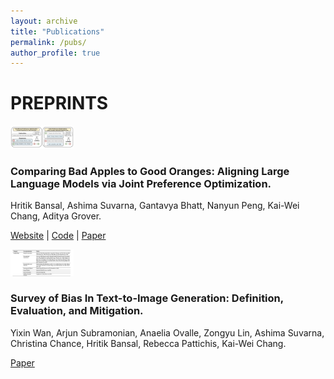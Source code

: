 ```yaml
---
layout: archive
title: "Publications"
permalink: /pubs/
author_profile: true
---
```

<div class="preprints">
  <h1>PREPRINTS</h1>
  <img src="/images/dove_image.png" alt="Joint Preference Optimization Graphic" width="20%">
   <h3>Comparing Bad Apples to Good Oranges: Aligning Large Language Models via Joint Preference Optimization.</h3>
  <p>Hritik Bansal, Ashima Suvarna, Gantavya Bhatt, Nanyun Peng, Kai-Wei Chang, Aditya Grover.</p>
 
  <a href="https://dove-alignment.github.io/" target="_blank">Website</a> |
  <a href="https://github.com/Hritikbansal/dove" target="_blank">Code</a> |
  <a href="https://arxiv.org/abs/2404.00530" target="_blank">Paper</a>

  <img src="/images/survey_image.png" alt="Gender bias table from paper" width="20%">
   <h3>Survey of Bias In Text-to-Image Generation: Definition, Evaluation, and Mitigation.</h3>
  <p>Yixin Wan, Arjun Subramonian, Anaelia Ovalle, Zongyu Lin, Ashima Suvarna, Christina Chance, Hritik Bansal, Rebecca Pattichis, Kai-Wei Chang.</p>
  <a href="https://arxiv.org/abs/2404.01030" target="_blank">Paper</a>
</div>
